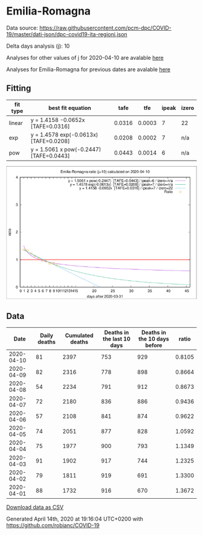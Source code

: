 # Emilia-Romagna

Data source: https://raw.githubusercontent.com/pcm-dpc/COVID-19/master/dati-json/dpc-covid19-ita-regioni.json

Delta days analysis (j): 10

Analyses for other values of j for 2020-04-10 are avalable [here](../2020-04-10/README.md)

Analyses for Emilia-Romagna for previous dates are avalable [here](../README.md)

## Fitting 
|fit type|best fit equation|tafe|tfe|ipeak|izero|
|-------|-----|--------|------|---|---|
|linear|y = 1.4158 -0.0652x  [TAFE=0.0316]|0.0316|0.0003|7|22|
|exp|y = 1.4578 exp(-0.0613x)  [TAFE=0.0208]|0.0208|0.0002|7|n/a|
|pow|y = 1.5061 x pow(-0.2447)  [TAFE=0.0443]|0.0443|0.0014|6|n/a|

![Plot](COVID-19_emilia-romagna_j10_2020-04-10.png)

## Data
|Date|Daily deaths|Cumulated deaths|Deaths in the last 10 days|Deaths in the 10 days before|ratio|
|----|----------|-----------|-------|--------------------|-----|
|2020-04-10|81|2397|753|929|0.8105|
|2020-04-09|82|2316|778|898|0.8664|
|2020-04-08|54|2234|791|912|0.8673|
|2020-04-07|72|2180|836|886|0.9436|
|2020-04-06|57|2108|841|874|0.9622|
|2020-04-05|74|2051|877|828|1.0592|
|2020-04-04|75|1977|900|793|1.1349|
|2020-04-03|91|1902|917|744|1.2325|
|2020-04-02|79|1811|919|691|1.3300|
|2020-04-01|88|1732|916|670|1.3672|

[Download data as CSV](COVID-19_emilia-romagna_j10_2020-04-10.csv)

Generated April 14th, 2020 at 19:16:04 UTC+0200 with https://github.com/robianc/COVID-19
